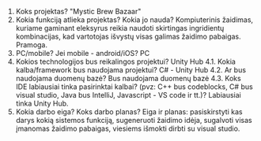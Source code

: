1. Koks projektas?
   "Mystic Brew Bazaar"
2. Kokia funkciją atlieka projektas? Kokia jo nauda?
    Kompiuterinis žaidimas, kuriame gaminant eleksyrus reikia naudoti skirtingas ingridientų kombinacijas, kad vartotojas išvystų visas galimas žaidimo pabaigas. Pramoga.
3. PC/mobile? Jei mobile - android/iOS?
   PC
4. Kokios technologijos bus reikalingos projektui?
Unity Hub
	4.1. Kokia kalba/framework bus naudojama projektui?
   C# - Unity Hub
	4.2. Ar bus naudojama duomenų bazė?
   Bus naudojama duomenų bazė
	4.3. Koks IDE labiausiai tinka pasirinktai kalbai? (pvz: C++ bus codeblocks, C# bus visual studio, Java bus IntelliJ, Javascript - VS code ir tt.)? Labiausiai tinka Unity Hub.
5. Kokia darbo eiga? Koks darbo planas? 
Eiga ir planas: pasiskirstyti kas darys kokią sistemos funkciją, sugeneruoti žaidimo idėja, sugalvoti visas įmanomas žaidimo pabaigas, viesiems išmokti dirbti su visual studio. 
